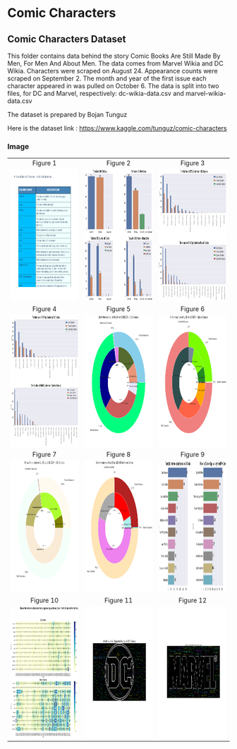 
# Comic Characters
## Comic Characters Dataset

This folder contains data behind the story Comic Books Are Still Made By Men, For Men And About Men.
The data comes from Marvel Wikia and DC Wikia. Characters were scraped on August 24. Appearance counts were scraped on September 2. The month and year of the first issue each character appeared in was pulled on October 6.
The data is split into two files, for DC and Marvel, respectively: dc-wikia-data.csv and marvel-wikia-data.csv

The dataset is prepared by Bojan Tunguz

Here is the dataset link : https://www.kaggle.com/tunguz/comic-characters

### Image

<table style="border: 0px;">
  <tr>
     <td align="center"> Figure 1 </td>
     <td align="center"> Figure 2 </td>
     <td align="center"> Figure 3 </td>
  </tr>
  <tr>
    <td><img width="800" height="300" src ="https://github.com/Rapter1990/Data-Visualization-Examples/blob/master/Comic%20Characters/images/image1.png"></td>
    <td><img width="800" height="300" src ="https://github.com/Rapter1990/Data-Visualization-Examples/blob/master/Comic%20Characters/images/image2.png"></td>
    <td><img width="800" height="300" src ="https://github.com/Rapter1990/Data-Visualization-Examples/blob/master/Comic%20Characters/images/image3.png"></td>
  </tr>
  <tr>
     <td align="center"> Figure 4 </td>
     <td align="center"> Figure 5 </td>
     <td align="center"> Figure 6 </td>
  </tr>
  <tr>
    <td><img width="800" height="300" src ="https://github.com/Rapter1990/Data-Visualization-Examples/blob/master/Comic%20Characters/images/image4.png"></td>
    <td><img width="800" height="300" src ="https://github.com/Rapter1990/Data-Visualization-Examples/blob/master/Comic%20Characters/images/image5.png"></td>
    <td><img width="800" height="300" src ="https://github.com/Rapter1990/Data-Visualization-Examples/blob/master/Comic%20Characters/images/image6.png"></td>
  </tr>
  <tr>
     <td align="center"> Figure 7 </td>
     <td align="center"> Figure 8 </td>
     <td align="center"> Figure 9 </td>
  </tr>
  <tr>
    <td><img width="800" height="300" src ="https://github.com/Rapter1990/Data-Visualization-Examples/blob/master/Comic%20Characters/images/image7.png"></td>
    <td><img width="800" height="300" src ="https://github.com/Rapter1990/Data-Visualization-Examples/blob/master/Comic%20Characters/images/image8.png"></td>
    <td><img width="800" height="300" src ="https://github.com/Rapter1990/Data-Visualization-Examples/blob/master/Comic%20Characters/images/image9.png"></td>
  </tr>
  <tr>
     <td align="center"> Figure 10 </td>
     <td align="center"> Figure 11 </td>
     <td align="center"> Figure 12 </td>
  </tr>
  <tr>
    <td><img width="800" height="300" src ="https://github.com/Rapter1990/Data-Visualization-Examples/blob/master/Comic%20Characters/images/image10.png"></td>
    <td><img width="800" height="300" src ="https://github.com/Rapter1990/Data-Visualization-Examples/blob/master/Comic%20Characters/images/image11.png"></td>
    <td><img width="800" height="300" src ="https://github.com/Rapter1990/Data-Visualization-Examples/blob/master/Comic%20Characters/images/image12.png"></td>
  </tr>
</table>
